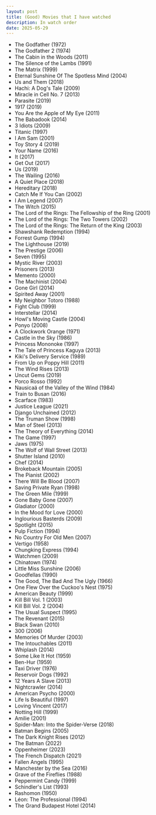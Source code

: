 ```yaml
---
layout: post
title: (Good) Movies that I have watched
description: In watch order
date: 2025-05-29
---
```


- The Godfather (1972)
- The Godfather 2 (1974)
- The Cabin in the Woods (2011)
- The Silence of the Lambs (1991)
- The Matrix (1999)
- Eternal Sunshine Of The Spotless Mind (2004)
- Us and Them (2018)
- Hachi: A Dog's Tale (2009)
- Miracle in Cell No. 7 (2013)
- Parasite (2019)
- 1917 (2019)
- You Are the Apple of My Eye (2011)
- The Babadook (2014)
- 3 Idiots (2009)
- Titanic (1997)
- I Am Sam (2001)
- Toy Story 4 (2019)
- Your Name (2016)
- It (2017)
- Get Out (2017)
- Us (2019)
- The Wailing (2016)
- A Quiet Place (2018)
- Hereditary (2018)
- Catch Me If You Can (2002)
- I Am Legend (2007)
- The Witch (2015)
- The Lord of the Rings: The Fellowship of the Ring (2001)
- The Lord of the Rings: The Two Towers (2002)
- The Lord of the Rings: The Return of the King (2003)
- Shawshank Redemption (1994)
- Forrest Gump (1994)
- The Lighthouse (2019)
- The Prestige (2006)
- Seven (1995)
- Mystic River (2003)
- Prisoners (2013)
- Memento (2000)
- The Machinist (2004)
- Gone Girl (2014)
- Spirited Away (2001)
- My Neighbor Totoro (1988)
- Fight Club (1999)
- Interstellar (2014)
- Howl's Moving Castle (2004)
- Ponyo (2008)
- A Clockwork Orange (1971)
- Castle in the Sky (1986)
- Princess Mononoke (1997)
- The Tale of Princess Kaguya (2013)
- Kiki's Delivery Service (1989)
- From Up on Poppy Hill (2011)
- The Wind Rises (2013)
- Uncut Gems (2019)
- Porco Rosso (1992)
- Nausicaä of the Valley of the Wind (1984)
- Train to Busan (2016)
- Scarface (1983)
- Justice League (2021)
- Django Unchained (2012)
- The Truman Show (1998)
- Man of Steel (2013)
- The Theory of Everything (2014)
- The Game (1997)
- Jaws (1975)
- The Wolf of Wall Street (2013)
- Shutter Island (2010)
- Chef (2014)
- Brokeback Mountain (2005)
- The Pianist (2002)
- There Will Be Blood (2007)
- Saving Private Ryan (1998)
- The Green Mile (1999)
- Gone Baby Gone (2007)
- Gladiator (2000)
- In the Mood for Love (2000)
- Inglourious Basterds (2009)
- Spotlight (2015)
- Pulp Fiction (1994)
- No Country For Old Men (2007)
- Vertigo (1958)
- Chungking Express (1994)
- Watchmen (2009)
- Chinatown (1974)
- Little Miss Sunshine (2006)
- Goodfellas (1990)
- The Good, The Bad And The Ugly (1966)
- One Flew Over the Cuckoo's Nest (1975)
- American Beauty (1999)
- Kill Bill Vol. 1 (2003)
- Kill Bill Vol. 2 (2004)
- The Usual Suspect (1995)
- The Revenant (2015)
- Black Swan (2010)
- 300 (2006)
- Memories Of Murder (2003)
- The Intouchables (2011)
- Whiplash (2014)
- Some Like It Hot (1959)
- Ben-Hur (1959)
- Taxi Driver (1976)
- Reservoir Dogs (1992)
- 12 Years A Slave (2013)
- Nightcrawler (2014)
- American Psycho (2000)
- Life Is Beautiful (1997)
- Loving Vincent (2017)
- Notting Hill (1999)
- Amilie (2001)
- Spider-Man: Into the Spider-Verse (2018)
- Batman Begins (2005)
- The Dark Knight Rises (2012)
- The Batman (2022)
- Oppenheimer (2023)
- The French Dispatch (2021)
- Fallen Angels (1995)
- Manchester by the Sea (2016)
- Grave of the Fireflies (1988)
- Peppermint Candy (1999)
- Schindler's List (1993)
- Rashomon (1950)
- Léon: The Professional (1994)
- The Grand Budapest Hotel (2014)
